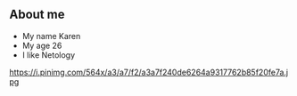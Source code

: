 ## About me
- My name Karen
- My age 26
- I like Netology

https://i.pinimg.com/564x/a3/a7/f2/a3a7f240de6264a9317762b85f20fe7a.jpg